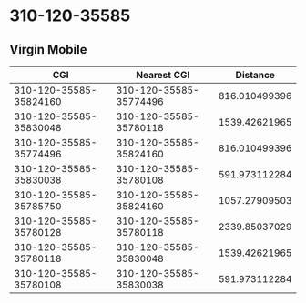 # 310-120-35585
## Virgin Mobile


| CGI | Nearest CGI | Distance |
|-----|-------------|----------|
| 310-120-35585-35824160 | 310-120-35585-35774496 | 816.010499396 |
| 310-120-35585-35830048 | 310-120-35585-35780118 | 1539.42621965 |
| 310-120-35585-35774496 | 310-120-35585-35824160 | 816.010499396 |
| 310-120-35585-35830038 | 310-120-35585-35780108 | 591.973112284 |
| 310-120-35585-35785750 | 310-120-35585-35824160 | 1057.27909503 |
| 310-120-35585-35780128 | 310-120-35585-35780118 | 2339.85037029 |
| 310-120-35585-35780118 | 310-120-35585-35830048 | 1539.42621965 |
| 310-120-35585-35780108 | 310-120-35585-35830038 | 591.973112284 |
